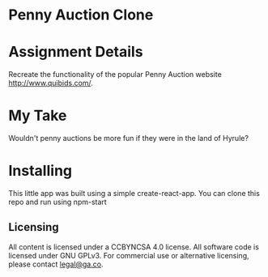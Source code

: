 # Penny Auction Clone
# Assignment Details
Recreate the functionality of the popular Penny Auction website <http://www.quibids.com/>.

# My Take
Wouldn't penny auctions be more fun if they were in the land of Hyrule?  

# Installing
This little app was built using a simple create-react-app.  You can clone this repo and run using npm-start


## Licensing
All content is licensed under a CC­BY­NC­SA 4.0 license.
All software code is licensed under GNU GPLv3. For commercial use or alternative licensing, please contact legal@ga.co.


